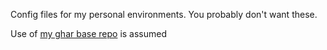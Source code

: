 Config files for my personal environments. You probably don't want these.

Use of [my ghar base repo](https://github.com/mattwillsh/ghar-base) is assumed
